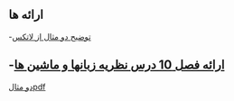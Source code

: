 ارائه ها
-------------
-[توضیح دو مثال از لاتکس](https://aparat.com/v/iEpVw)
 
-[ارائه فصل 10 درس نظریه زبانها و ماشین ها](https://www.aparat.com/v/gD8lc)
-------------
[دو مثالpdf](https://github.com/fatememosaee/PNU_3991_AR/blob/fateme/Theory-of-Languages-and-Machines/%D9%86%D9%88%D8%B4%D8%AA%D9%86%20%D8%AF%D9%88%20%D9%85%D8%AB%D8%A7%D9%84%20%D8%A8%D8%A7%20%D9%84%D8%A7%D8%AA%DA%A9.pdf)
